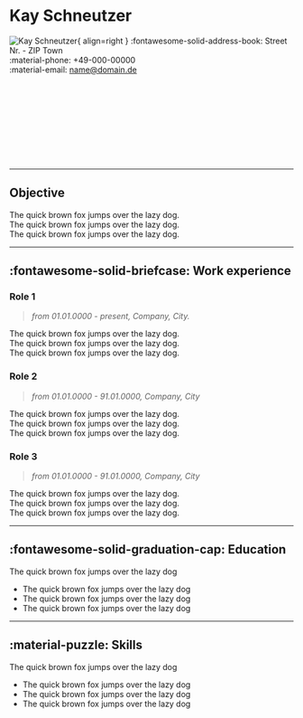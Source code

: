 # Kay Schneutzer
![Kay Schneutzer](https://media-exp1.licdn.com/dms/image/C4D03AQEjI98_MGcNsg/profile-displayphoto-shrink_400_400/0/1542322521822?e=1640822400&v=beta&t=5Brrb916zz5TOYuy7toHiMAIR0Bva0YrRBjNzfer9uc){ align=right }
:fontawesome-solid-address-book: Street Nr. - ZIP Town  
:material-phone: +49-000-00000  
:material-email: name@domain.de  
<br>
<br>
<br>
<br>
<br>
<br>
<br>
<br>
<br>  

---

## Objective
The quick brown fox jumps over the lazy dog.  
The quick brown fox jumps over the lazy dog.  
The quick brown fox jumps over the lazy dog.  

---

## :fontawesome-solid-briefcase: Work experience
### Role 1
> *from 01.01.0000 - present, Company, City.* <br>

The quick brown fox jumps over the lazy dog.   
The quick brown fox jumps over the lazy dog.  
The quick brown fox jumps over the lazy dog.  

### Role 2
> *from 01.01.0000 - 91.01.0000, Company, City* <br>

The quick brown fox jumps over the lazy dog.   
The quick brown fox jumps over the lazy dog.  
The quick brown fox jumps over the lazy dog.  

### Role 3
> *from 01.01.0000 - 91.01.0000, Company, City* <br>

The quick brown fox jumps over the lazy dog.  
The quick brown fox jumps over the lazy dog.  
The quick brown fox jumps over the lazy dog.  

---

## :fontawesome-solid-graduation-cap: Education
The quick brown fox jumps over the lazy dog  

  - The quick brown fox jumps over the lazy dog  
  - The quick brown fox jumps over the lazy dog  
  - The quick brown fox jumps over the lazy dog  

---

## :material-puzzle: Skills
The quick brown fox jumps over the lazy dog  

  - The quick brown fox jumps over the lazy dog  
  - The quick brown fox jumps over the lazy dog  
  - The quick brown fox jumps over the lazy dog  
